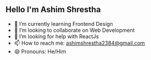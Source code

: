 ## Hello I'm Ashim Shrestha

- 🌱 I’m currently learning Frontend Design
- 👯 I’m looking to collaborate on Web Development
- 🤔 I’m looking for help with  ReactJs
- 📫 How to reach me: ashimshrestha2384@gmail.com
- 😄 Pronouns: He/Him

